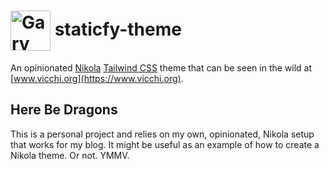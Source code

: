 # <img valign="middle" src="https://www.vicchi.org/assets/images/avatar.jpeg" height="64" alt="Gary Gale">&nbsp;staticfy-theme

An opinionated [Nikola](https://getnikola.com) [Tailwind CSS](https://tailwindcss.com/) theme that can be seen in the wild at [www.vicchi.org](https://www.vicchi.org).

## Here Be Dragons

This is a personal project and relies on my own, opinionated, Nikola setup that works for my blog. It might be useful as an example of how to create a Nikola theme. Or not. YMMV.
